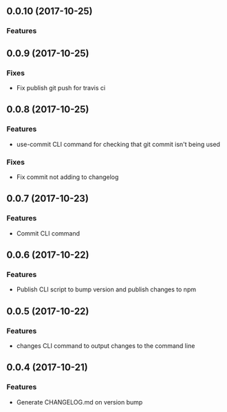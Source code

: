## 0.0.10 (2017-10-25)
### Features

## 0.0.9 (2017-10-25)
### Fixes
* Fix publish git push for travis ci

## 0.0.8 (2017-10-25)
### Features
* use-commit CLI command for checking that git commit isn't being used
### Fixes
* Fix commit not adding to changelog

## 0.0.7 (2017-10-23)
### Features
* Commit CLI command

## 0.0.6 (2017-10-22)
### Features
* Publish CLI script to bump version and publish changes to npm

## 0.0.5 (2017-10-22)
### Features
* changes CLI command to output changes to the command line

## 0.0.4 (2017-10-21)
### Features
* Generate CHANGELOG.md on version bump


